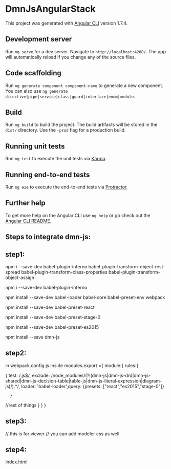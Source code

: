 # DmnJsAngularStack

This project was generated with [Angular CLI](https://github.com/angular/angular-cli) version 1.7.4.

## Development server

Run `ng serve` for a dev server. Navigate to `http://localhost:4200/`. The app will automatically reload if you change any of the source files.

## Code scaffolding

Run `ng generate component component-name` to generate a new component. You can also use `ng generate directive|pipe|service|class|guard|interface|enum|module`.

## Build

Run `ng build` to build the project. The build artifacts will be stored in the `dist/` directory. Use the `-prod` flag for a production build.

## Running unit tests

Run `ng test` to execute the unit tests via [Karma](https://karma-runner.github.io).

## Running end-to-end tests

Run `ng e2e` to execute the end-to-end tests via [Protractor](http://www.protractortest.org/).

## Further help

To get more help on the Angular CLI use `ng help` or go check out the [Angular CLI README](https://github.com/angular/angular-cli/blob/master/README.md).
## Steps to integrate dmn-js:

## step1: 
npm i --save-dev babel-plugin-inferno babel-plugin-transform-object-rest-spread babel-plugin-transform-class-properties babel-plugin-transform-object-assign

npm i --save-dev babel-plugin-inferno

npm install --save-dev babel-loader babel-core babel-preset-env webpack

npm install --save-dev babel-preset-react

npm install --save-dev babel-preset-stage-0

npm install --save-dev babel-preset-es2015

npm install --save dmn-js


## step2:
in webpack.config.js
    Inside modules.export ={
	module:{
rules:{

 { test: /\.js$/, 
        exclude: /node_modules\/(?!(dmn-js|dmn-js-drd|dmn-js-shared|dmn-js-decision-table|table-js|dmn-js-literal-expression|diagram-js)\/).*/,
        loader: 'babel-loader',query: {presets: ["react","es2015","stage-0"]}
        
      }

//rest of things
}
}
}


## step3:
// this is for viewer // you can add modeler css as well

<link rel="stylesheet" href="https://unpkg.com/dmn-js@4.3.0/dist/assets/dmn-js-drd.css">
  <link rel="stylesheet" href="https://unpkg.com/dmn-js@4.3.0/dist/assets/dmn-js-decision-table.css">
  <link rel="stylesheet" href="https://unpkg.com/dmn-js@4.3.0/dist/assets/dmn-js-literal-expression.css">
  <link rel="stylesheet" href="https://unpkg.com/dmn-js@4.3.0/dist/assets/dmn-font/css/dmn.css">

## step4:
Index.html

<body >
	<div class="canvas" style="width:100vh;height:100vh ;padding-left:100px"></div>
</body>

## step-5:
In typings.d.ts

declare module 'dmn-js';

## step6:
app.component.ts

import Viewer from 'dmn-js';

//in the class
 constructor(private http: HttpClient ){
    this.http.get('../assets/val.xml',{responseType: 'text'}).subscribe(x=>{
     var xml= x; // my DMN 1.1 xml
     //var myContainer = document.getElementsByClassName('canvas');
    var viewer = new Viewer({
      container: '.canvas'
    });

    viewer.importXML(xml, function(err) {
     console.log('*********************');
      if (err) {
        console.log('error rendering', err);
      } else {
        viewer
        .getActiveViewer()
        .get('canvas')
          .zoom('fit-viewport');
      }
    });
    });



